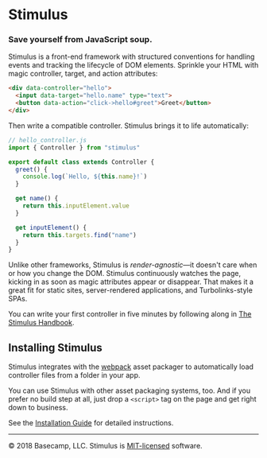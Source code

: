 # Stimulus

### Save yourself from JavaScript soup.

Stimulus is a front-end framework with structured conventions for handling events and tracking the lifecycle of DOM elements. Sprinkle your HTML with magic controller, target, and action attributes:

```html
<div data-controller="hello">
  <input data-target="hello.name" type="text">
  <button data-action="click->hello#greet">Greet</button>
</div>
```

Then write a compatible controller. Stimulus brings it to life automatically:

```js
// hello_controller.js
import { Controller } from "stimulus"

export default class extends Controller {
  greet() {
    console.log(`Hello, ${this.name}!`)
  }

  get name() {
    return this.inputElement.value
  }

  get inputElement() {
    return this.targets.find("name")
  }
}
```

Unlike other frameworks, Stimulus is _render-agnostic_—it doesn't care when or how you change the DOM. Stimulus continuously watches the page, kicking in as soon as magic attributes appear or disappear. That makes it a great fit for static sites, server-rendered applications, and Turbolinks-style SPAs.

You can write your first controller in five minutes by following along in [The Stimulus Handbook](handbook/README.md).

## Installing Stimulus

Stimulus integrates with the [webpack](https://webpack.js.org/) asset packager to automatically load controller files from a folder in your app.

You can use Stimulus with other asset packaging systems, too. And if you prefer no build step at all, just drop a `<script>` tag on the page and get right down to business.

See the [Installation Guide](INSTALLING.md) for detailed instructions.

---

© 2018 Basecamp, LLC. Stimulus is [MIT-licensed](LICENSE.md) software.
